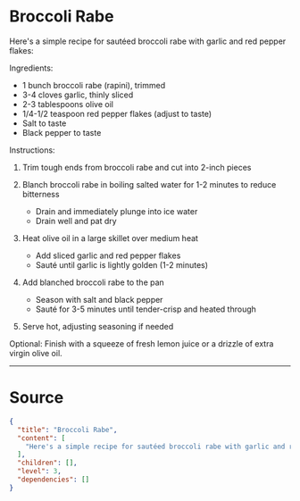 # Broccoli Rabe

Here's a simple recipe for sautéed broccoli rabe with garlic and red pepper flakes:

Ingredients:
- 1 bunch broccoli rabe (rapini), trimmed
- 3-4 cloves garlic, thinly sliced
- 2-3 tablespoons olive oil
- 1/4-1/2 teaspoon red pepper flakes (adjust to taste)
- Salt to taste
- Black pepper to taste

Instructions:
1. Trim tough ends from broccoli rabe and cut into 2-inch pieces

2. Blanch broccoli rabe in boiling salted water for 1-2 minutes to reduce bitterness
   - Drain and immediately plunge into ice water
   - Drain well and pat dry

3. Heat olive oil in a large skillet over medium heat
   - Add sliced garlic and red pepper flakes
   - Sauté until garlic is lightly golden (1-2 minutes)

4. Add blanched broccoli rabe to the pan
   - Season with salt and black pepper
   - Sauté for 3-5 minutes until tender-crisp and heated through

5. Serve hot, adjusting seasoning if needed

Optional: Finish with a squeeze of fresh lemon juice or a drizzle of extra virgin olive oil.


---
# Source

```json
{
  "title": "Broccoli Rabe",
  "content": [
    "Here's a simple recipe for sautéed broccoli rabe with garlic and red pepper flakes:\n\nIngredients:\n- 1 bunch broccoli rabe (rapini), trimmed\n- 3-4 cloves garlic, thinly sliced\n- 2-3 tablespoons olive oil\n- 1/4-1/2 teaspoon red pepper flakes (adjust to taste)\n- Salt to taste\n- Black pepper to taste\n\nInstructions:\n1. Trim tough ends from broccoli rabe and cut into 2-inch pieces\n\n2. Blanch broccoli rabe in boiling salted water for 1-2 minutes to reduce bitterness\n   - Drain and immediately plunge into ice water\n   - Drain well and pat dry\n\n3. Heat olive oil in a large skillet over medium heat\n   - Add sliced garlic and red pepper flakes\n   - Sauté until garlic is lightly golden (1-2 minutes)\n\n4. Add blanched broccoli rabe to the pan\n   - Season with salt and black pepper\n   - Sauté for 3-5 minutes until tender-crisp and heated through\n\n5. Serve hot, adjusting seasoning if needed\n\nOptional: Finish with a squeeze of fresh lemon juice or a drizzle of extra virgin olive oil.\n"
  ],
  "children": [],
  "level": 3,
  "dependencies": []
}
```